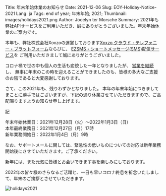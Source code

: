 Title: 年末年始休業のお知らせ 
Date: 2021-12-06 
Slug: EOY-Holiday-Notice-2021
Lang: ja 
Tags: end of year; 年末年始; 2021; 
Thumbnail: images/holidays2021.png
Author: Jocelyn ter Morsche
Summary: 2021年も弊社APIサービスをご利用いただき、誠にありがとうございました。年末年始休業のご案内です。

本年も、弊社株式会社Xoxzoの運営しております[Xoxzo クラウド・テレフォニー・プラットフォーム](https://www.xoxzo.com/ja/)ならびに、
[EZSMS・ショートメッセージ(SMS)配信サービス](https://www.ezsms.biz/ja/)を ご利用いただきまして誠にありがとうございました。

コロナ禍で世の中も個人の生活も変貌した一年となりましたが、
[営業を継続](https://blog.xoxzo.com/ja/2020/03/19/fighting-covid19-business-continuity/)し、
無事に年末のこの時を迎えることができましたのも、皆様の多大なご支援のお陰であると大変感謝しております。

さて、この2021年も、残りわずかとなりました。
本年の年末年始につきましてまことに勝手ではございますが、下記の通り休業させていただきますので、ご高配賜りますようお知らせ申し上げます。

記

年末年始休業日：2021年12月28日（火）～2022年1月3日（日）</br>
本年最終業務日：2021年12月27日（月）17時 </br>
新年業務開始日：2022年1月4日（月）9時 </br>

なお、サポートメールに関しては、緊急性の低いものについての対応は新年業務開始後にさせていただきます。ご了承ください。

新年には、また元気に皆様とお会いできます事を楽しみにしております。

2022年の皆々様のさらなるご活躍と、一日も早いコロナ終息を祈念いたしまして、年末のご挨拶とさせていただきます。

![holidays2021](/images/holidays2021.png)
